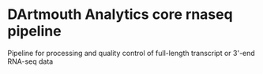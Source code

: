 # DArtmouth Analytics core rnaseq pipeline
Pipeline for processing and quality control of full-length transcript or 3'-end RNA-seq data
